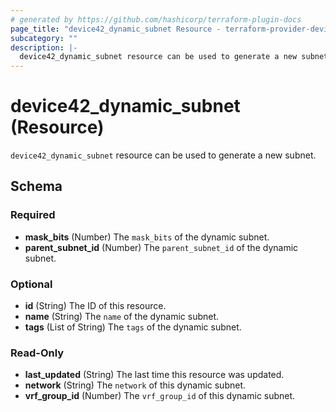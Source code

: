 ```yaml
---
# generated by https://github.com/hashicorp/terraform-plugin-docs
page_title: "device42_dynamic_subnet Resource - terraform-provider-device42"
subcategory: ""
description: |-
  device42_dynamic_subnet resource can be used to generate a new subnet.
---
```


# device42_dynamic_subnet (Resource)

`device42_dynamic_subnet` resource can be used to generate a new subnet.



<!-- schema generated by tfplugindocs -->
## Schema

### Required

- **mask_bits** (Number) The `mask_bits` of the dynamic subnet.
- **parent_subnet_id** (Number) The `parent_subnet_id` of the dynamic subnet.

### Optional

- **id** (String) The ID of this resource.
- **name** (String) The `name` of the dynamic subnet.
- **tags** (List of String) The `tags` of the dynamic subnet.

### Read-Only

- **last_updated** (String) The last time this resource was updated.
- **network** (String) The `network` of this dynamic subnet.
- **vrf_group_id** (Number) The `vrf_group_id` of this dynamic subnet.



